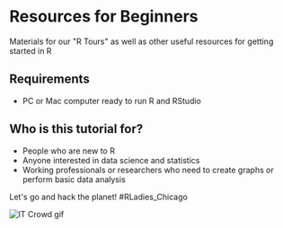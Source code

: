 # Resources for Beginners   
  
Materials for our "R Tours" as well as other useful resources for getting started in R

## Requirements
- PC or Mac computer ready to run R and RStudio

## Who is this tutorial for? 
- People who are new to R
- Anyone interested in data science and statistics
- Working professionals or researchers who need to create graphs or perform basic data analysis

Let's go and hack the planet! #RLadies_Chicago

![IT Crowd gif](https://media.giphy.com/media/1C8bHHJturSx2/giphy.gif)
